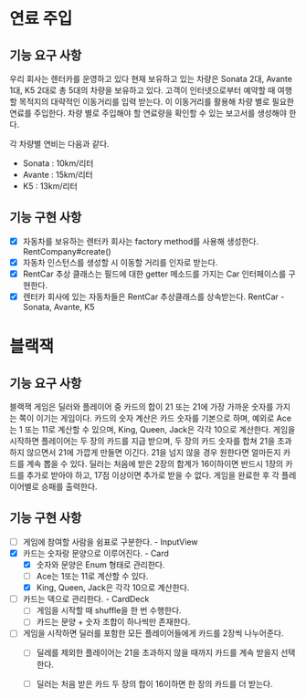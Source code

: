 # 연료 주입
## 기능 요구 사항
우리 회사는 렌터카를 운영하고 있다
현재 보유하고 있는 차량은 Sonata 2대, Avante 1대, K5 2대로 총 5대의 차량을 보유하고 있다. 
고객이 인터넷으로부터 예약할 때 여행할 목적지의 대략적인 이동거리를 입력 받는다. 
이 이동거리를 활용해 차량 별로 필요한 연료를 주입한다. 
차량 별로 주입해야 할 연료량을 확인할 수 있는 보고서를 생성해야 한다.

각 차량별 연비는 다음과 같다.
* Sonata : 10km/리터
* Avante : 15km/리터
* K5 : 13km/리터

## 기능 구현 사항
- [x] 자동차를 보유하는 렌터카 회사는 factory method를 사용해 생성한다. RentCompany#create()
- [x] 자동차 인스턴스를 생성할 시 이동할 거리를 인자로 받는다.
- [x] RentCar 추상 클래스는 필드에 대한 getter 메소드를 가지는 Car 인터페이스를 구현한다.
- [x] 렌터카 회사에 있는 자동차들은 RentCar 추상클래스를 상속받는다. RentCar - Sonata, Avante, K5

# 블랙잭
## 기능 요구 사항
블랙잭 게임은 딜러와 플레이어 중 카드의 합이 21 또는 21에 가장 가까운 숫자를 가지는 쪽이 이기는 게임이다.
카드의 숫자 계산은 카드 숫자를 기본으로 하며, 예외로 Ace는 1 또는 11로 계산할 수 있으며, King, Queen, Jack은 각각 10으로 계산한다.
게임을 시작하면 플레이어는 두 장의 카드를 지급 받으며, 두 장의 카드 숫자를 합쳐 21을 초과하지 않으면서 21에 가깝게 만들면 이긴다. 21을 넘지 않을 경우 원한다면 얼마든지 카드를 계속 뽑을 수 있다.
딜러는 처음에 받은 2장의 합계가 16이하이면 반드시 1장의 카드를 추가로 받아야 하고, 17점 이상이면 추가로 받을 수 없다.
게임을 완료한 후 각 플레이어별로 승패를 출력한다.

## 기능 구현 사항
- [ ] 게임에 참여할 사람을 쉼표로 구분한다. - InputView
- [x] 카드는 숫자랑 문양으로 이루어진다. - Card
  - [x] 숫자와 문양은 Enum 형태로 관리한다.
  - [ ] Ace는 1또는 11로 계산할 수 있다.
  - [x] King, Queen, Jack은 각각 10으로 계산한다.
- [ ] 카드는 덱으로 관리한다. - CardDeck
  - [ ] 게임을 시작할 때 shuffle을 한 번 수행한다.
  - [ ] 카드는 문양 + 숫자 조합이 하나씩만 존재한다.
- [ ] 게임을 시작하면 딜러를 포함한 모든 플레이어들에게 카드를 2장씩 나누어준다.
  - [ ] 딜레를 제외한 플레이어는 21을 초과하지 않을 때까지 카드를 계속 받을지 선택한다.
  - [ ] 딜러는 처음 받은 카드 두 장의 합이 16이하면 한 장의 카드를 더 받는다.

